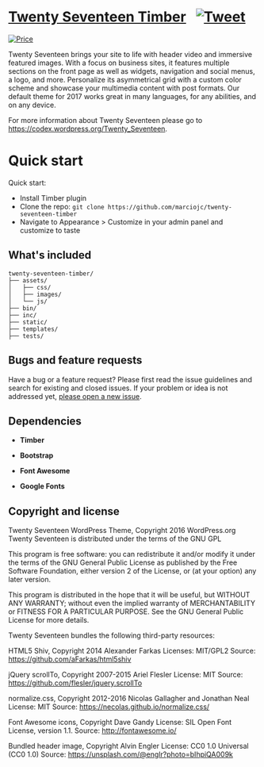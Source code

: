 # [Twenty Seventeen Timber](https://github.com/marciojc/twenty-seventeen-timber) &nbsp; [![Tweet](https://img.shields.io/twitter/url/http/shields.io.svg?style=social)](https://twitter.com/intent/tweet?text=Get%20the%20Twenty%20Seventeen%20Theme%20on%20Timber%20for%20Wordpress&url=https://github.com/marciojc/twenty-seventeen-timber&via=marciojc&hashtags=bootstrap,theme,wordpress,twig,timber)

[![Price](https://img.shields.io/badge/price-FREE-0098f7.svg)](https://github.com/marciojc/twenty-seventeen-timber/blob/master/LICENSE)

Twenty Seventeen brings your site to life with header video and immersive featured images. With a focus on business sites, it features multiple sections on the front page as well as widgets, navigation and social menus, a logo, and more. Personalize its asymmetrical grid with a custom color scheme and showcase your multimedia content with post formats. Our default theme for 2017 works great in many languages, for any abilities, and on any device.

For more information about Twenty Seventeen please go to https://codex.wordpress.org/Twenty_Seventeen.


# Quick start

Quick start:

- Install Timber plugin
- Clone the repo: `git clone https://github.com/marciojc/twenty-seventeen-timber`
- Navigate to Appearance > Customize in your admin panel and customize to taste

## What's included

```
twenty-seventeen-timber/
├── assets/
│   ├── css/
│   ├── images/
│   └── js/
├── bin/
├── inc/
├── static/
├── templates/
├── tests/
```

## Bugs and feature requests

Have a bug or a feature request? Please first read the issue guidelines and search for existing and closed issues. If your problem or idea is not addressed yet, [please open a new issue](https://github.com/marciojc/twenty-seventeen-timber/issues/new).

## Dependencies

- **Timber**

- **Bootstrap**

- **Font Awesome**

- **Google Fonts**


## Copyright and license

Twenty Seventeen WordPress Theme, Copyright 2016 WordPress.org
Twenty Seventeen is distributed under the terms of the GNU GPL

This program is free software: you can redistribute it and/or modify
it under the terms of the GNU General Public License as published by
the Free Software Foundation, either version 2 of the License, or
(at your option) any later version.

This program is distributed in the hope that it will be useful,
but WITHOUT ANY WARRANTY; without even the implied warranty of
MERCHANTABILITY or FITNESS FOR A PARTICULAR PURPOSE. See the
GNU General Public License for more details.

Twenty Seventeen bundles the following third-party resources:

HTML5 Shiv, Copyright 2014 Alexander Farkas
Licenses: MIT/GPL2
Source: https://github.com/aFarkas/html5shiv

jQuery scrollTo, Copyright 2007-2015 Ariel Flesler
License: MIT
Source: https://github.com/flesler/jquery.scrollTo

normalize.css, Copyright 2012-2016 Nicolas Gallagher and Jonathan Neal
License: MIT
Source: https://necolas.github.io/normalize.css/

Font Awesome icons, Copyright Dave Gandy
License: SIL Open Font License, version 1.1.
Source: http://fontawesome.io/

Bundled header image, Copyright Alvin Engler
License: CC0 1.0 Universal (CC0 1.0)
Source: https://unsplash.com/@englr?photo=bIhpiQA009k
